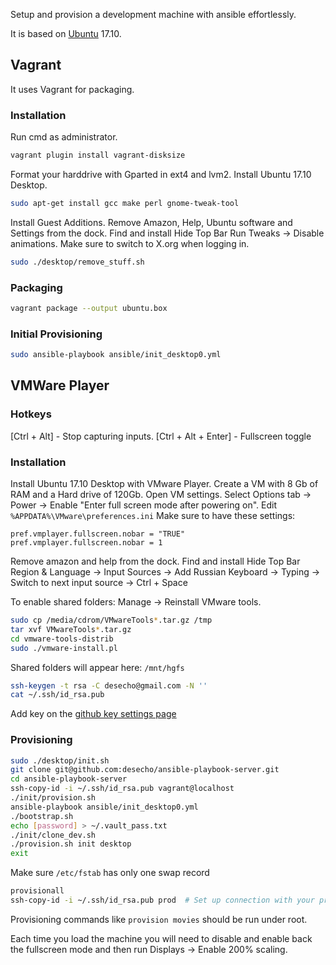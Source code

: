 Setup and provision a development machine with ansible effortlessly.

It is based on [Ubuntu](https://www.ubuntu.com/) 17.10.

## Vagrant

It uses Vagrant for packaging.

### Installation
Run cmd as administrator.

```bash
vagrant plugin install vagrant-disksize
```

Format your harddrive with Gparted in ext4 and lvm2.
Install Ubuntu 17.10 Desktop.
```bash
sudo apt-get install gcc make perl gnome-tweak-tool
```
Install Guest Additions.
Remove Amazon, Help, Ubuntu software and Settings from the dock.
Find and install Hide Top Bar
Run Tweaks -> Disable animations.
Make sure to switch to X.org when logging in.

```bash
sudo ./desktop/remove_stuff.sh
```
### Packaging

```bash
vagrant package --output ubuntu.box
```

### Initial Provisioning

```bash
sudo ansible-playbook ansible/init_desktop0.yml
```


## VMWare Player

### Hotkeys
[Ctrl + Alt] - Stop capturing inputs.
[Ctrl + Alt + Enter] - Fullscreen toggle

### Installation
Install Ubuntu 17.10 Desktop with VMware Player.
Create a VM with 8 Gb of RAM and a Hard drive of 120Gb.
Open VM settings. Select Options tab -> Power -> Enable "Enter full screen mode after powering on".
Edit `%APPDATA%\VMware\preferences.ini`
Make sure to have these settings:
```
pref.vmplayer.fullscreen.nobar = "TRUE"
pref.vmplayer.fullscreen.nobar = 1
```
Remove amazon and help from the dock.
Find and install Hide Top Bar
Region & Language -> Input Sources -> Add Russian
Keyboard -> Typing -> Switch to next input source -> Ctrl + Space


To enable shared folders:
Manage -> Reinstall VMware tools.
```bash
sudo cp /media/cdrom/VMwareTools*.tar.gz /tmp
tar xvf VMwareTools*.tar.gz
cd vmware-tools-distrib
sudo ./vmware-install.pl
```
Shared folders will appear here: `/mnt/hgfs`

```bash
ssh-keygen -t rsa -C desecho@gmail.com -N ''
cat ~/.ssh/id_rsa.pub
```

Add key on the [github key settings page](https://github.com/settings/keys)

### Provisioning
```bash
sudo ./desktop/init.sh
git clone git@github.com:desecho/ansible-playbook-server.git
cd ansible-playbook-server
ssh-copy-id -i ~/.ssh/id_rsa.pub vagrant@localhost
./init/provision.sh
ansible-playbook ansible/init_desktop0.yml
./bootstrap.sh
echo [password] > ~/.vault_pass.txt
./init/clone_dev.sh
./provision.sh init desktop
exit
```
Make sure `/etc/fstab` has only one swap record

```bash
provisionall
ssh-copy-id -i ~/.ssh/id_rsa.pub prod  # Set up connection with your production server
```

Provisioning commands like  `provision movies` should be run under root.

Each time you load the machine you will need to disable and enable back the fullscreen mode and then run Displays -> Enable 200% scaling.
